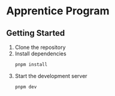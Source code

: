 # Apprentice Program

## Getting Started

1. Clone the repository
2. Install dependencies
   ```bash
   pnpm install
   ```
3. Start the development server
   ```bash
   pnpm dev
   ```
